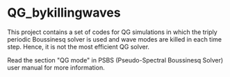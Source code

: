 # QG_bykillingwaves
This project contains a set of codes for QG simulations in which the triply periodic Boussinesq solver is used and wave modes are killed in each time step. Hence, it is not the most efficient QG solver.

Read the section "QG mode" in PSBS (Pseudo-Spectral Boussinesq Solver) user manual for more information.
